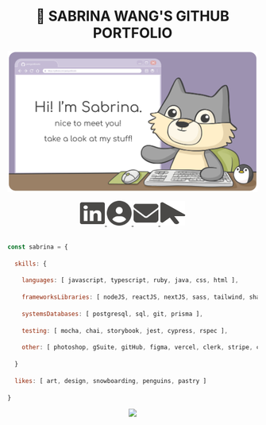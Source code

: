 <h1 style="text-align: center">🌸 SABRINA WANG'S GITHUB PORTFOLIO
</h1>

![banner image](./docs/banner.png)

<div align="center">
<a href="https://www.linkedin.com/in/sabrina-y-wang/">
    <img height="50px" width="50px" src="./docs/icon_linkedin.svg"/>
</a>
<a href="https://flowcv.com/resume/7vgjugqk7r">
    <img height="50px" width="50px" src="./docs/icon_resume.svg"/>
</a>
<a href="mailto:sabrina.ynw@gmail.com" target="_blank" rel="noopener noreferrer">
    <img height="50px" width="50px" src="./docs/icon_mail.svg" />
</a>
<a href="https://www.wryly.me/">
    <img height="50px" width="50px" src="./docs/icon_website.svg"/>
</a>
</div>

<br/>

```javascript
const sabrina = {

  skills: {

    languages: [ javascript, typescript, ruby, java, css, html ],

    frameworksLibraries: [ nodeJS, reactJS, nextJS, sass, tailwind, shadcnUI, framerMotion, expressJS, jquery, rails ],

    systemsDatabases: [ postgresql, sql, git, prisma ],

    testing: [ mocha, chai, storybook, jest, cypress, rspec ],

    other: [ photoshop, gSuite, gitHub, figma, vercel, clerk, stripe, crisp, twilio, contentful ]

  }

  likes: [ art, design, snowboarding, penguins, pastry ]

}
```
<div align="center">
    <img src="https://github-readme-stats.vercel.app/api/top-langs/?username=penguinboots&layout=compact"/>
</div>

